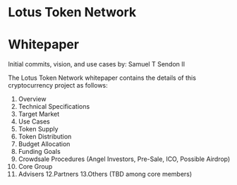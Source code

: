 # Lotus Token Network
# Whitepaper

Initial commits, vision, and use cases by: Samuel T Sendon II

The Lotus Token Network whitepaper contains the details of this cryptocurrency project as follows:

1. Overview
2. Technical Specifications
3. Target Market
4. Use Cases
5. Token Supply
6. Token Distribution
7. Budget Allocation
8. Funding Goals
9. Crowdsale Procedures (Angel Investors, Pre-Sale, ICO, Possible Airdrop)
10. Core Group
11. Advisers
12.Partners
13.Others (TBD among core members)
